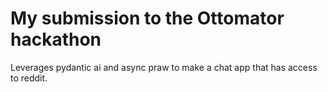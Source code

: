 # My submission to the Ottomator hackathon


Leverages pydantic ai and async praw to make a chat app that has access to reddit.